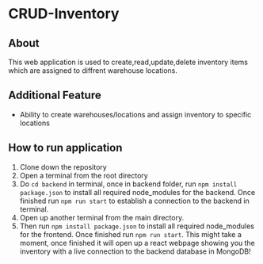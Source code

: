 # CRUD-Inventory


## About
This web application is used to create,read,update,delete inventory items which are assigned to diffrent warehouse locations.


## Additional Feature 
- Ability to create warehouses/locations and assign inventory to specific locations



## How to run application 
1. Clone down the repository 
2. Open a terminal from the root directory  
3. Do `cd backend` in terminal, once in backend folder, run `npm install package.json` to install all required node_modules for the backend. Once finished run `npm run start` to establish a connection to the backend in terminal.
4. Open up another terminal from the main directory. 
5. Then run `npm install package.json` to install all required node_modules for the frontend. Once finished run `npm run start`. This might take a moment, once finished it will open up a react webpage showing you the inventory with a live connection to the backend database in MongoDB!

